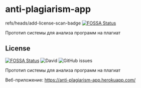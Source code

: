 # anti-plagiarism-app
refs/heads/add-license-scan-badge
[![FOSSA Status](https://app.fossa.com/api/projects/git%2Bgithub.com%2FComboMeal-Software%2Fanti-plagiarism-app.svg?type=shield)](https://app.fossa.com/projects/git%2Bgithub.com%2FComboMeal-Software%2Fanti-plagiarism-app?ref=badge_shield)

Прототип системы для анализа программ на плагиат


## License
[![FOSSA Status](https://app.fossa.com/api/projects/git%2Bgithub.com%2FComboMeal-Software%2Fanti-plagiarism-app.svg?type=large)](https://app.fossa.com/projects/git%2Bgithub.com%2FComboMeal-Software%2Fanti-plagiarism-app?ref=badge_large)
![David](https://img.shields.io/david/ComboMeal-Software/anti-plagiarism-app)
![GitHub issues](https://img.shields.io/github/issues-raw/ComboMeal-Software/anti-plagiarism-app)

Прототип системы для анализа программ на плагиат

Веб-приложение: https://anti-plagiarism-app.herokuapp.com/

